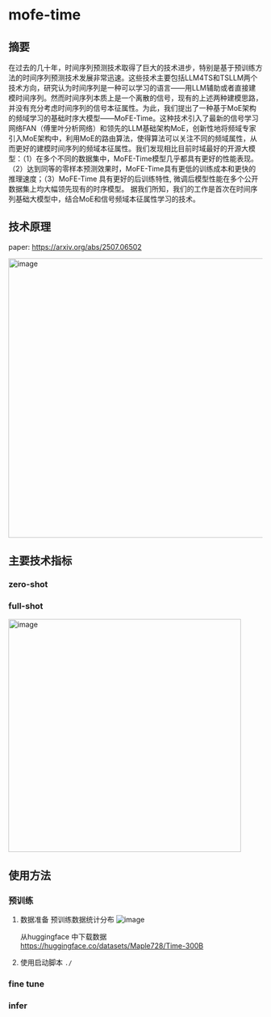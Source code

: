 # mofe-time

## 摘要
在过去的几十年，时间序列预测技术取得了巨大的技术进步，特别是基于预训练方法的时间序列预测技术发展非常迅速。这些技术主要包括LLM4TS和TSLLM两个技术方向，研究认为时间序列是一种可以学习的语言——用LLM辅助或者直接建模时间序列。然而时间序列本质上是一个离散的信号，现有的上述两种建模思路，并没有充分考虑时间序列的信号本征属性。为此，我们提出了一种基于MoE架构的频域学习的基础时序大模型——MoFE-Time。这种技术引入了最新的信号学习网络FAN（傅里叶分析网络）和领先的LLM基础架构MoE，创新性地将频域专家引入MoE架构中，利用MoE的路由算法，使得算法可以关注不同的频域属性，从而更好的建模时间序列的频域本征属性。我们发现相比目前时域最好的开源大模型：（1）在多个不同的数据集中，MoFE-Time模型几乎都具有更好的性能表现。（2）达到同等的零样本预测效果时，MoFE-Time具有更低的训练成本和更快的推理速度；（3）MoFE-Time 具有更好的后训练特性, 微调后模型性能在多个公开数据集上均大幅领先现有的时序模型。 据我们所知，我们的工作是首次在时间序列基础大模型中，结合MoE和信号频域本征属性学习的技术。

## 技术原理
paper: https://arxiv.org/abs/2507.06502

<img width="553" alt="image" src="https://github.com/user-attachments/assets/c3ffe966-2556-4340-8d0b-a5653ad95eb0" />

## 主要技术指标
### zero-shot


### full-shot
<img width="461" alt="image" src="https://github.com/user-attachments/assets/410fe74b-06cd-4a5c-a43f-fe39f95e17a8" />

## 使用方法
### 预训练
1. 数据准备
   预训练数据统计分布
   ![image](https://github.com/user-attachments/assets/4b17181a-6ff7-480f-b66a-e4116d615c04)

   从huggingface 中下载数据
   https://huggingface.co/datasets/Maple728/Time-300B
3. 使用启动脚本
    `./`

### fine tune

### infer


